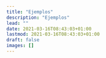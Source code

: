 ```yaml
---
title: "Ejemplos"
description: "Ejemplos"
lead: ""
date: 2021-03-16T08:43:03+01:00
lastmod: 2021-03-16T08:43:03+01:00
draft: false
images: []
---
```

